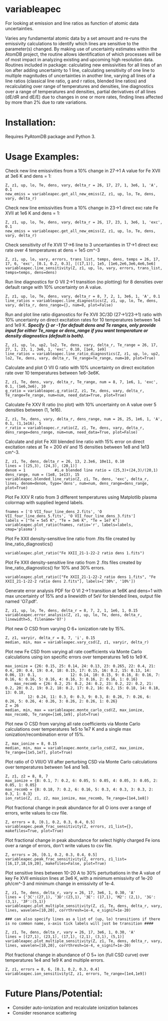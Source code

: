 # variableapec
For looking at emission and line ratios as function of atomic data uncertainties.

Varies any fundamental atomic data by a set amount and re-runs the emissivity calculations to identify which lines are sensitive to the parameter(s) changed. By making use of uncertainty estimates within the AtomDB project, the routine allows identification of which processes will be of most impact in analyzing existing and upcoming high resolution data. Routines included in package: calculating new emissivities for all lines of an ion after adding uncertainty to 1 line, calculating sensitivity of one line to multiple magnitudes of uncertainties in another line, varying all lines of a line ratios (classical line ratio, g and r ratios, blended line ratios) and recalculating over range of temperatures and densities, line diagnostics over a range of temperatures and densities, partial derivatives of all lines (dE/dR and dE/E) due to changes in one or more rates, finding lines affected by more than 2% due to rate variations. 

Installation:
============
Requires PyAtomDB package and Python 3.


Usage Examples:
==============
Check new line emissivities from a 10% change in 27->1 A value for Fe XVII at 3e6 K and dens = 1:

	Z, z1, up, lo, Te, dens, vary, delta_r = 26, 17, 27, 1, 3e6, 1, 'A', 0.1
	new_emiss = variableapec.get_all_new_emiss(Z, z1, up, lo, Te, dens, vary, delta_r)

Check new line emissivities from a 10% change in 23->1 direct exc rate Fe XVII at 1e6 K and dens = 1:

	Z, z1, up, lo, Te, dens, vary, delta_r = 26, 17, 23, 1, 3e6, 1, 'exc', 0.1
	new_emiss = variableapec.get_all_new_emiss(Z, z1, up, lo, Te, dens, vary, delta_r)

Check sensitivity of Fe XVII 17->6 line to 3 uncertainties in 17->1 direct exc rate over 4 temperatures at dens = 1e5 cm^-3
	
	Z, z1, up, lo, vary, errors, trans_list, temps, dens, temps = 26, 17, 17, 6, 'exc', [0.1, 0.2, 0.3], [(17,1)], 1e5, [1e6,2e6,3e6,4e6,5e6]
	variableapec.line_sensitivity(Z, z1, up, lo, vary, errors, trans_list, temps=temps, dens=dens)
	
Run line diagnostics for O VII 2->1 transition (no plotting) for 8 densities over default range with 10% uncertainty on A value. 
	
	Z, z1, up, lo, Te, dens, vary, delta_r = 8, 7, 2, 1, 3e6, 1, 'A', 0.1 
	line_ratios = variableapec.line_diagnostics(Z, z1, up, lo, Te, dens, vary, delta_r, dens_range={}, num=8, plot=False)

Run and plot line ratio diganostics for Fe XVII 3C/3D (27->1/23->1) ratio with 10% uncertainty on direct excitation rates for 10 temperatures between 1e4 and 1e9 K. ***Specify {} or -1 for default dens and Te ranges, only provide input for either Te_range or dens_range if you want temperature or density diagnostics (default is both).***

	Z, z1, up, lo, up2, lo2, Te, dens, vary, delta_r, Te_range = 26, 17, 27, 1, 23, 1, 3e6, 1, 'exc', 0.10, [1e4, 1e9]
	line_ratios = variableapec.line_ratio_diagnostics(Z, z1, up, lo, up2, lo2, Te, dens, vary, delta_r, Te_range=Te_range, num=10, plot=True)
	
Calculate and plot O VII G ratio with 10% uncertainty on direct excitation rate over 10 temperatures between 1e6-3e6K.
	
	Z, z1, Te, dens, vary, delta_r, Te_range, num = 8, 7, 1e6, 1, 'exc', 0.1, (1e6,3e6), 10
	g_ratio = variableapec.g_ratio(Z, z1, Te, dens, vary, delta_r, Te_range=Te_range, num=num, need_data=True, plot=True)
	
Calculate Fe XXV R ratio (no plot) with 10% uncertainty on A value over 5 densities between (1, 1e16).
	
	Z, z1, Te, dens, vary, delta_r, dens_range, num = 26, 25, 1e6, 1, 'A', 0.1, (1,1e16), 5
	r_ratio = variableapec.r_ratio(Z, z1, Te, dens, vary, delta_r, dens_range=dens_range, num=num, need_data=True, plot=False)
	
Calculate and plot Fe XIII blended line ratio with 15% error on direct excitation rates at Te = 200 eV and 15 densities between 1e8 and 1e13 cm^-3.
	
	Z, z1, Te, dens, delta_r = 26, 13, 2.3e6, 10e11, 0.10       
	lines = [(25,3), (24,3), (20,1)]         
	denom = 1             #i.e blended line ratio = (25,3)+(24,3)/(20,1)
	dens_range, num = (1e8, 1e13), 15
	variableapec.blended_line_ratio(Z, z1, Te, dens, 'exc', delta_r, lines, denom=denom, type='dens', num=num, dens_range=dens_range, plot=True)
	
Plot Fe XXV R ratio from 3 different temperatures using Matplotlib plasma colormap with supplied legend labels.
	
	fnames = ['O VII_four_line_dens_2.fits', 'O VII_four_line_dens_5.fits', 'O VII_four_line_dens_3.fits']
	labels = ["Te = 5e5 K", "Te = 3e6 K", "Te = 1e7 K"]
	variableapec.plot_ratio(fnames, ratio='r', labels=labels, cmap='plasma')

Plot Fe XXII density-sensitive line ratio from .fits file created by line_ratio_diagnostics()
	
	variableapec.plot_ratio("Fe XXII_21-1-22-2 ratio dens 1.fits")
	
Plot Fe XXII density-sensitive line ratio from 2 .fits files created by line_ratio_diagnostics() for 10% and 30% errors.

	variableapec.plot_ratio(["Fe XXII_21-1-22-2 ratio dens 1.fits", "Fe XXII_21-1-22-2 ratio dens 2.fits"], labels=['30%', '10%'])

Generate error analysis PDF for O VI 2->1 transition at 1e6K and dens=1 with max uncertainty of 15% and a linewidth of 5eV for blended lines, output file named 'O7.pdf'.

	Z, z1, up, lo, Te, dens, delta_r = 8, 7, 2, 1, 1e6, 1, 0.15
	variableapec.error_analysis(Z, z1, up, lo, Te, dens, delta_r, linewidth=5, filename='O7')
	
Plot new O CSD from varying O 6+ ionization rate by 15%.
	
	Z, z1, varyir, delta_r = 8, 7, 'i', 0.15
	median, min, max = variableapec.vary_csd(Z, z1, varyir, delta_r)
	
Plot new Fe CSD from varying all rate coefficients via Monte Carlo calculations using ion specific errors over temperatures 1e6 to 1e9 K.
	
	max_ionize = {26: 0.15, 25: 0.14, 24: 0.13, 23: 0.265, 22: 0.4, 21: 0.4, 20: 0.4, 19: 0.4, 18: 0.15, 17: 0.15, 16: 0.2, 15: 0.13, 14: 0.06, 13: 0.1, 			   12: 0.14, 10: 0.15, 9: 0.16, 8: 0.16, 7: 0.16, 6: 0.16, 5: 0.16, 4: 0.16, 3: 0.16, 2: 0.16, 1: 0.16}
    	max_recomb = {26: 0.2, 25: 0.2, 24: 0.2, 23: 0.2, 22: 0.2, 21: 0.2, 20: 0.2, 19: 0.2, 18: 0.2, 17: 0.2, 16: 0.2, 15: 0.18, 14: 0.18, 13: 0.18, 
		      12: 0.24, 11: 0.3, 0: 0.3, 9: 0.3, 8: 0.26, 7: 0.26, 6: 0.26, 5: 0.26, 4: 0.26, 3: 0.26, 2: 0.26, 1: 0.26}
	Z = 26
	median, min, max = variableapec.monte_carlo_csd(Z, max_ionize, max_recomb, Te_range=[1e6,1e9], plot=True)
	
Plot new O CSD from varying all rate coefficients via Monte Carlo calculations over temperatures 1e5 to 1e7 K and a single max ionization/recombination error of 15%.
	
	Z, max_ionize = 8, 0.15
	median, min, max = variableapec.monte_carlo_csd(Z, max_ionize, Te_range=[1e5,1e7], plot=True)
	
Plot ratio of O VIII/O VII after perturbing CSD via Monte Carlo calculations over temperatures between 1e4 and 1e8.

	Z, z1, z2 = 8, 8, 7
	max_ionize = {8: 0.1, 7: 0.2, 6: 0.05, 5: 0.05, 4: 0.05, 3: 0.05, 2: 0.05, 1: 0.05}
	max_recomb = {8: 0.18, 7: 0.2, 6: 0.16, 5: 0.3, 4: 0.3, 3: 0.3, 2: 0.3, 1: 0.3}
	ion_ratio(Z, z1, z2, max_ionize, max_recomb, Te_range=[1e4,1e8])
	
Plot fractional change in peak abundance for all O ions over a range of errors, write values to csv file.

	Z, errors = 8, [0.1, 0.2, 0.3, 0.4, 0.5]
	variableapec.peak_frac_sensitivity(Z, errors, z1_list={}, makefiles=True, plot=True)
	
Plot fractional change in peak abundance for select highly charged Fe ions over a range of errors, don't write values to csv file.
	
	Z, errors = 26, [0.1, 0.2, 0.3, 0.4, 0.5]
	variableapec.peak_frac_sensitivity(Z, errors, z1_list=[16,17,18,19,20], makefiles=False, plot=True)

Plot sensitive lines between 10-20 A to 30% perturbations in the A value of key Fe XVII emission lines at 3e6 K, with a minimum emissivity of 1e-20 ph/cm^-3 and minimum change in emissivity of 1e-4. 

	Z, z1, Te, dens, delta_r, vary = 26, 17, 3e6, 1, 0.30, 'A'
	lines = {'3C':(27,1), '3D':(23,1), '3E': (17,1), 'M2': (2,1), '3G':(3,1), '3F':(5,1)}
	variableapec.plot_multiple_sensitivity(Z, z1, Te, dens, delta_r, vary, lines, wavelen=[10,20], corrthresh=1e-4, e_signif=1e-20)
	
	### can also specify lines as a list of (up, lo) transitions if there is no common name, x-axis tick labels will just be transition ####
	
	Z, z1, Te, dens, delta_r, vary = 26, 17, 3e6, 1, 0.30, 'A'
	lines = [(27,1), (23,1), (17,1), (2,1), (3,1), (5,1)]
	variableapec.plot_multiple_sensitivity(Z, z1, Te, dens, delta_r, vary, lines, wavelen=[10,20], corrthresh=1e-4, e_signif=1e-20)
	
Plot fractional change in abundance of O 5+ ion (full CSD curve) over temperatures 1e4 and 1e9 K and multiple errors. 

	Z, z1, errors = 8, 6, [0.1, 0.2, 0.3, 0.4]
	variableapec.ion_sensitivity(Z, z1, errors, Te_range=[1e4,1e9])
	
Future Plans/Potential:
=================
- Consider auto-ionization and recalculate ionization balances
- Consider resonance scattering
